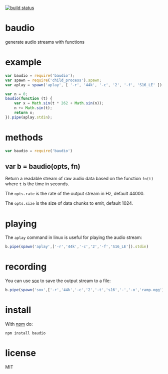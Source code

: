 [![build status](https://secure.travis-ci.org/substack/baudio.png)](http://travis-ci.org/substack/baudio)
# baudio

generate audio streams with functions

# example

``` js
var baudio = require('baudio');
var spawn = require('child_process').spawn;
var aplay = spawn('aplay', [ '-r', '44k', '-c', '2', '-f', 'S16_LE' ]);

var n = 0;
baudio(function (t) {
    var x = Math.sin(t * 262 + Math.sin(n));
    n += Math.sin(t);
    return x;
}).pipe(aplay.stdin);
```

# methods

``` js
var baudio = require('baudio')
```

## var b = baudio(opts, fn)

Return a readable stream of raw audio data based on the function `fn(t)` where
`t` is the time in seconds.

The `opts.rate` is the rate of the output stream in Hz, default 44000.

The `opts.size` is the size of data chunks to emit, default 1024.

# playing

The `aplay` command in linux is useful for playing the audio stream:

``` js
b.pipe(spawn('aplay',['-r','44k','-c','2','-f','S16_LE']).stdin)
```

# recording

You can use [sox](http://sox.sourceforge.net) to save the output stream to a
file:

``` js
b.pipe(spawn('sox',['-r','44k','-c','2','-t','s16','-','-o','ramp.ogg']).stdin)
```

# install

With [npm](http://npmjs.org) do:

```
npm install baudio
```

# license

MIT
